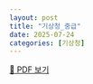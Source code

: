 ```yaml
---
layout: post
title: "기상청_중급"
date: 2025-07-24
categories: [기상청]
---
```


[📄 PDF 보기](/dev-note/assets/기상청_중급.pdf)
